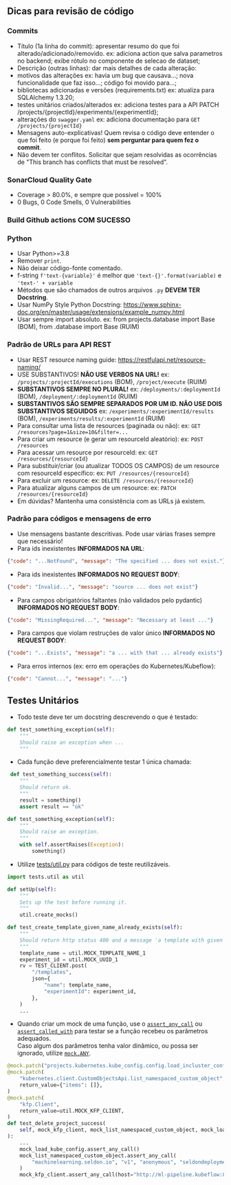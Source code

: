 ## Dicas para revisão de código

### Commits
- Título (1a linha do commit): apresentar resumo do que foi alterado/adicionado/removido.
ex: adiciona action que salva parametros no backend; exibe rótulo no componente de selecao de dataset;
- Descrição (outras linhas): dar mais detalhes de cada alteração:
- motivos das alterações
    ex: havia um bug que causava...; nova funcionalidade que faz isso...; código foi movido para...;
- bibliotecas adicionadas e versões (requirements.txt)
    ex: atualiza para SQLAlchemy 1.3.20;
- testes unitários criados/alterados
    ex: adiciona testes para a API PATCH /projects/{projectId}/experiments/{experimentId};
- alterações do `swagger.yaml`
    ex: adiciona documentação para `GET /projects/{projectId}`
- Mensagens auto-explicativas! Quem revisa o código deve entender o que foi feito (e porque foi feito) **sem perguntar para quem fez o commit**.
- Não devem ter conflitos. Solicitar que sejam resolvidas as ocorrências de "This branch has conflicts that must be resolved".

### SonarCloud Quality Gate
- Coverage > 80.0%, e sempre que possível = 100%
- 0 Bugs, 0 Code Smells, 0 Vulnerabilities

### Build Github actions COM SUCESSO

### Python
- Usar Python>=3.8
- Remover `print`.
- Não deixar código-fonte comentado.
- f-string `f'text-{variable}'` é melhor que `'text-{}'.format(variable)` e `'text-' + variable`
- Métodos que são chamados de outros arquivos `.py` **DEVEM TER Docstring**.
- Usar NumPy Style Python Docstring: https://www.sphinx-doc.org/en/master/usage/extensions/example_numpy.html
- Usar sempre import absoluto.
ex: from projects.database import Base (BOM), from .database import Base (RUIM)

### Padrão de URLs para API REST
- Usar REST resource naming guide: https://restfulapi.net/resource-naming/
- USE SUBSTANTIVOS! **NÃO USE VERBOS NA URL!**
ex: `/projects/:projectId/executions` (BOM), `/project/execute` (RUIM)
- **SUBSTANTIVOS SEMPRE NO PLURAL!**
ex: `/deployments/:deploymentId` (BOM), `/deployment/:deploymentId` (RUIM)
- **SUBSTANTIVOS SÃO SEMPRE SEPARADOS POR UM ID. NÃO USE DOIS SUBSTANTIVOS SEGUIDOS**
ex: `/experiments/:experimentId/results` (BOM), `/experiments/results/:experimentId` (RUIM)
- Para consultar uma lista de resources (paginada ou não):
ex: `GET /resources?page=1&size=10&filter=...`
- Para criar um resource (e gerar um resourceId aleatório):
ex: `POST /resources`
- Para acessar um resource por resourceId:
ex: `GET /resources/{resourceId}`
- Para substituir/criar (ou atualizar TODOS OS CAMPOS) de um resource com resourceId específico:
ex: `PUT /resources/{resourceId}`
- Para excluir um resource:
ex: `DELETE /resources/{resourceId}`
- Para atualizar alguns campos de um resource:
ex: `PATCH /resources/{resourceId}`
- Em dúvidas? Mantenha uma consistência com as URLs já existem.

### Padrão para códigos e mensagens de erro
- Use mensagens bastante descritivas. Pode usar várias frases sempre que necessário!
- Para ids inexistentes **INFORMADOS NA URL**:
```json
{"code": "...NotFound", "message": "The specified ... does not exist."}
```
- Para ids inexistentes **INFORMADOS NO REQUEST BODY**:
```json
{"code": "Invalid...", "message": "source ... does not exist"}
```
- Para campos obrigatórios faltantes (não validados pelo pydantic) **INFORMADOS NO REQUEST BODY**:
```json
{"code": "MissingRequired...", "message": "Necessary at least ..."}
```
- Para campos que violam restruções de valor único **INFORMADOS NO REQUEST BODY**:
```json
{"code": "...Exists", "message": "a ... with that ... already exists"}
```
- Para erros internos (ex: erro em operações do Kubernetes/Kubeflow):
```json
{"code": "Cannot...", "message": "..."}
```

## Testes Unitários
- Todo teste deve ter um docstring descrevendo o que é testado:
```python
def test_something_exception(self):
    """
    Should raise an exception when ...
    """
```
- Cada função deve preferencialmente testar 1 única chamada:
```python
 def test_something_success(self):
    """
    Should return ok.
    """
    result = something()
    assert result == "ok"

def test_something_exception(self):
    """
    Should raise an exception.
    """
    with self.assertRaises(Exception):
        something()
```
- Utilize [tests/util.py](./tests/util.py) para códigos de teste reutilizáveis.
```python
import tests.util as util

def setUp(self):
    """
    Sets up the test before running it.
    """
    util.create_mocks()

def test_create_template_given_name_already_exists(self):
    """
    Should return http status 400 and a message 'a template with given name already exists'.
    """
    template_name = util.MOCK_TEMPLATE_NAME_1
    experiment_id = util.MOCK_UUID_1
    rv = TEST_CLIENT.post(
        "/templates",
        json={
            "name": template_name,
            "experimentId": experiment_id,
        },
    )
    ...
```
- Quando criar um mock de uma função, use o [`assert_any_call`](https://docs.python.org/3/library/unittest.mock.html#unittest.mock.Mock.assert_any_call) ou [`assert_called_with`](https://docs.python.org/3/library/unittest.mock.html#unittest.mock.Mock.assert_called_with) para testar se a função recebeu os parâmetros adequados.<br>
Caso algum dos parâmetros tenha valor dinâmico, ou possa ser ignorado, utilize [`mock.ANY`](https://docs.python.org/3/library/unittest.mock.html#unittest.mock.ANY).
```python
@mock.patch("projects.kubernetes.kube_config.config.load_incluster_config")
@mock.patch(
    "kubernetes.client.CustomObjectsApi.list_namespaced_custom_object",
    return_value={"items": []},
)
@mock.patch(
    "kfp.Client",
    return_value=util.MOCK_KFP_CLIENT,
)
def test_delete_project_success(
    self, mock_kfp_client, mock_list_namespaced_custom_object, mock_load_kube_config
):
    ...
    mock_load_kube_config.assert_any_call()
    mock_list_namespaced_custom_object.assert_any_call(
        "machinelearning.seldon.io", "v1", "anonymous", "seldondeployments"
    )
    mock_kfp_client.assert_any_call(host="http://ml-pipeline.kubeflow:8888")
```

